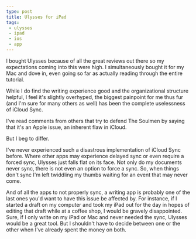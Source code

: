 ```yaml
---
type: post
title: Ulysses for iPad
tags:
 - ulysses
 - ipad
 - ios
 - app
---
```

I bought Ulysses because of all the great reviews out there so my expectations coming into this were high. I simultaneously bought it for my Mac and dove in, even going so far as actually reading through the entire tutorial. 

While I do find the writing experience good and the organizational structure helpful, I  feel it's slightly overhyped, the biggest painpoint for me thus fur (and I'm sure for many others as well) has been the complete uselessness of iCloud Sync. 

I've read comments from others that try to defend The Soulmen by saying that it's an Apple issue, an inherent flaw in iCloud. 

But I beg to differ. 

I've never experienced such a disastrous implementation of iCloud Sync before. Where other apps may experience delayed sync or even require a forced sync, Ulysses just falls flat on its face. Not only do my documents never sync, there is not even an option to force a sync. So, when things don't sync I'm left twiddling my thumbs waiting for an event that may never come. 

And of all the apps to not properly sync, a writing app is probably one of the last ones you'd want to have this issue be affected by. For instance, if I started a draft on my computer and took my iPad out for the day in hopes of editing that draft while at a coffee shop, I would be gravely disappointed.  Sure, if I only write on my iPad or Mac and never needed the sync, Ulysses would be a great tool. But I shouldn't have to decide between one or the other when I've already spent the money on both.